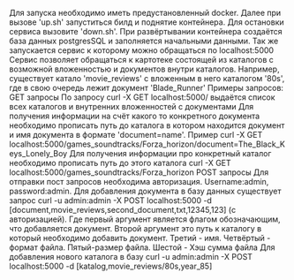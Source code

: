 Для запуска необходимо иметь предустановленный docker. Далее при вызове 'up.sh' запуститься билд и поднятие контейнера. Для остановки сервиса вызовите 'down.sh'. 
При развёртывании контейнера создаётся база данных postgresSQL и заполняется начальными данными. Так же запускается сервис к которому можно обращаться по localhost:5000
Сервис позволяет обращаться к картотеке состоящей из каталогов с возможной вложенностью и документов внутри каталогов. Например, существует катало 'movie_reviews' с вложенным в него каталогом '80s', где в свою очередь лежит документ 'Blade_Runner'
Примеры запросов:
GET запросы
По запросу curl -X GET localhost:5000/ выдаётся список всех каталогов и внутренних вложенностей с документами
Для получения информации на счёт какого то конкретного документа необходимо прописать путь до каталога в котором находится документ и имя документа в формате 'document=name'. Пример curl -X GET localhost:5000/games_soundtracks/Forza_horizon/document=The_Black_Keys_Lonely_Boy
Для получения информации про конкретный каталог необходимо прописать путь до этого каталога curl -X GET localhost:5000/games_soundtracks/Forza_horizon
POST запросы
Для отправки пост запросов необходима авторизация. Username:admin, password:admin.
Для добавления документа в базу данных существует запрос curl -u admin:admin -X POST localhost:5000 -d [document,movie_reviews,second_document,txt,12345,123] (с авторизацией). Где первый аргумент является флагом обозначающим, что добавляется документ. Второй аргумент это путь к каталогу в который необходимо добавить документ. Третий - имя. Четвёртый - формат файла. Пятый-размер файла. Шестой - Хэш сумма файла
Для добавления нового каталога в базу curl -u admin:admin -X POST localhost:5000 -d [katalog,movie_reviews/80s,year_85]




